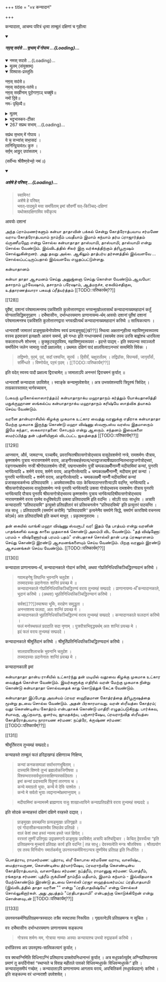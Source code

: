 +++
title = "०४ कन्यादानं"

+++

कन्यादाता, आचम्य पवित्रं धृत्वा ताम्बूलं दक्षिणां च गृहीत्वा

<div class="js_include" includetitle="false" newlevelforh1="5" unfilled url="/vedAH_yajuH/taittirIyam/sUtram/ApastambaH/gRhyam/paddhatiH/shrIvaiShNavaH/mantrAdi/namas_sadase_sabhAM_gopAya/">
<details open><summary><h5>नम॒स् सद॑से …स॒भाम् मे॑ गोपाय ...{Loading}...</h5></summary>
<div class="js_include" includetitle="false" newlevelforh1="5" unfilled="" url="/vedAH_yajuH/taittirIyam/sArasvata-vibhAgaH/saMhitA/yajuH/sarva-prastutiH/3/2/04_sphyAdyupasthAnamantrAH_vidhishcha/namas_sadase.md">
<details open><summary><h10>नमस् सदसे ...{Loading}...</h10></summary>
<details><summary>मूलम् (संयुक्तम्)</summary>

नम॒स्सद॑से॒ नम॒स्सद॑स॒स्पत॑ये॒ नम॒स्सखी॑नाम्पुरो॒गाणा॒ञ्चख्षु॑षे॒ नमो॑ दि॒वे नमᳶ॑ पृथि॒व्यै
</details>
<details open><summary>विश्वास-प्रस्तुतिः</summary>

नम॒स् सद॑से॥  
नम॒स् सद॑स॒स्-पत॑ये॥    
नम॒स् सखी॑नाम् पुरो॒गाणा॒ञ् चख्षु॑षे॥    
नमो॑ दि॒वे॥   
नमᳶ॑ पृथि॒व्यै॥
</details>
<details><summary>मूलम्</summary>

नम॒स्सद॑से  
नम॒स्सद॑स॒स्पत॑ये    
नम॒स्सखी॑नाम्पुरो॒गाणा॒ञ्चख्षु॑षे    
नमो॑ दि॒वे   
नमᳶ॑ पृथि॒व्यै
</details>
<details><summary>भट्टभास्कर-टीका</summary>

'ऐन्द्रं हि देवतया सदः' इति इन्द्रः सदसस्पतिः पालयिता तस्मै नमः । 'षष्ठयाः पतिपुत्र' इति सत्वम् । सखीनां समानख्यानानामृत्विजां पुरोगाणामग्रतो गन्तृणां प्रधानानां सर्वेषामपि चक्षुषे चक्षुसथानीयाय दर्शनहेतवे सवित्रे च नमः । गतमन्यत् ॥
</details>
</details>
</div>
<div class="js_include" includetitle="false" newlevelforh1="4" unfilled="" url="/vedAH_yajuH/taittirIyam/sArasvata-vibhAgaH/brAhmaNam/Rk/vishvAsa-prastutiH/1/2_gavAm-ayanAdi/1/267_sapratha_sabhAm.md">
<details open><summary><h9>267 सप्रथ सभाम् ...{Loading}...</h9></summary>

सप्र॑थ स॒भाम् मे॑ गोपाय ।  
ये च॒ सभ्या॑स् सभा॒सदः॑ ।  
तानि॑न्द्रि॒याव॑तᳵ कुरु ।  
सर्व॒म् आयु॒र् उपा॑सताम् ।
</details>
</div>

(सर्वे॑भ्यः श्रीवैष्ण॒वेभ्यो॒ नमः॑॥)

</details>
</div>
<div class="js_include" includetitle="false" newlevelforh1="5" unfilled url="/vedAH_yajuH/taittirIyam/sUtram/ApastambaH/gRhyam/paddhatiH/shrIvaiShNavaH/mantrAdi/asheShe_pariShat_svIkRtya.md">
<details open><summary><h5>अशेषे हे परिषत् ...{Loading}...</h5></summary>

> स्वामिनः!  
अशेषे हे परिषत्  
भवत्-पादमूले मया समर्पिताम् इमां सौवर्णीं यत्-किञ्चिद्-दक्षिणां  
यथोक्तदक्षिणामिव स्वीकृत्य  

</details>
</div>  

आवयोः दशानां

அந்த ப்ராம்மணர்களும் கன்யா தாதாவின் பக்கல் சென்று கோத்ரோத்பவாய சர்மணே வராய கோத்ரோத்பவாம் நாம்நீம் பவதீயாம் இமாம் கந்யாம் தர்ம ப்ராஜார்த்தம் வ்ருணீமஹே என்று சொல்ல கன்யாதாதா தாஸ்யாமி, தாஸ்யாமி, தாஸ்யாமி என்று சொல்ல வேண்டும். இவ்விடத்தில் சிலர் இரு வர்க்கத்திற்கும் த்ரிபூருஷம் சொல்லுகின்றனர். அது தவறு அல்ல. ஆகிலும் தாத்பர்ய தர்சனத்தில் இவ்வளவே ... சொல்லப்பட்டிருப்பதால் இவ்வளவே எழுதப்பட்டுள்ளது.

கன்யாதானம்

கன்யா தாதா ஆசமனம் செய்து அனுஜ்ஞை செய்து கொள்ள வேண்டும்.ஆவயோ: தசாநாம் பூர்வேஷாம், தசாநாம் பரேஷாம், ஆத்மநச்ச, ஏகவிம்சதிகுல, உத்தாரணத்வாரா பகவத் ப்ரீத்யர்த்தம் [[TODO::परिष्कार्यम्??]]

[[128]]

पूर्वेषां, दशानां परेषामात्मनश्च एकविंशति कुलोत्तारणद्वारा भगवन्मुखोल्लासार्थं कन्यादानाख्यमहादानं कर्तुं योग्यतासिद्धिमनुगृहाण । दर्भेष्वासीनः, दर्भान्धारयमाणः प्राणानायम्य-र्थम् आवयोः दशानां पूर्वेषां दशानां परेषामात्मनश्च एकविंशति कुलोत्तारणद्वारा भगवत्प्रीत्यर्थं कन्यादानाख्यमहादानं करिष्ये ॥ सात्विकत्यागः । 

धान्यराशौ जामातरं प्राङ्मुखत्वेनोपवेश्य स्वयं प्रत्यङ्मुख[[खं??]] स्थित्वा अक्षतान्गृहीत्वा महाविष्णुस्वरूपस्य वरस्य इदमासनं इत्यक्षतैः आसनं समर्प्य, इमे गन्धाः इति गन्धान्समर्प्य (स्वयमेव तस्य उरसि बाह्वोश्च धारयित्वा सकलाराधनैः शोभनम् । कुक्कुटवदुपविश्य, महाविष्णुस्वरूपवर - इदन्ते पाद्यम् - इति स्वपत्न्या स्वाञ्जलौ समर्पितेन जलेन जामातुः पादौ प्रक्षालयेत् । प्रथमतः दक्षिणं पादं क्षालयित्वाऽनन्तरं सव्यमिति विवेकः । 

> तद्विष्णोः, प॒र॒मं, प॒दं, सदॉ पश्यन्ति, सूरयॅः । दि॒वीवँ, चक्षुरातँतम् । तद्विप्रॉसः, विपन्यवॅः, जागृवाँसःँ, समिँन्धते । विष्णोर्यत्, पर॒मं प॒दम् । [[TODO::परिष्कार्यम्??]]

इति वदेत् स्वस्य पादौ प्रक्षाल्य द्विराचामेत् ॥ जामाताऽपि अनन्तरं द्विराचमनं कुर्यात् ॥

धान्यराशौ कन्यादाता उपविशेत् । स्वाङ्के कन्यामुपवेशयेत् । अत्र उभयवंशस्यापि त्रिपूरुषं त्रिर्वदेत् । तत्प्रकारस्तावत् भार्गवच्यावन,

(பகவந் முகோல்லாஸார்த்தம்) கன்யாதாநாக்ய மஹாதாநம் கர்த்தும் யோக்யதாஸித்தி மநுக்ருஹாண ஸங்கல்ப்ய கன்யாதாநாக்ய மஹாதாநம் கரிஷ்யே ஸாத்விக த்யாகம் செய்ய வேண்டும்.

வரனை தான்யராசியில் கிழக்கு முகமாக உட்கார வைத்து வரனுக்கு எதிராக கன்யாதாதா மேற்கு முகமாக இருந்து கொண்டு மஹா விஷ்ணு ஸ்வரூபஸ்ய வரஸ்ய இதமாஸநம் இமே கந்தா:, ஸகலாராதனை: சோபநம் என்று ஆஸநம். சந்தனம் இவைகளை ஸமர்ப்பித்து தன் பத்னியினால் விடப்பட்ட ஜலத்தைத் [[TODO::परिष्कार्यम्??]]

[[129]]

आप्नवान, और्व, जामदग्न्य, पञ्चार्षेय, प्रवरान्वितश्रीवत्सगोत्रोद्भवाय वासुदेवशर्मणो नप्त्रे, रामशर्मणः पौत्राय, कृष्णशर्मणः पुत्राय नारायणशर्मणे वराय, आङ्गीरसबार्हस्पत्य/भारद्वाजत्र्यार्षेयप्रवरान्वितभारद्वाजगोत्रोद्भवां, रङ्गनाथशर्मणः नप्त्रीं श्रीगोपालशर्मणः पौत्रीं, पद्मनाभशर्मणः पुत्रीं चम्पकलक्ष्मीँनाम्नीँ मदीयामिमां कन्यां, पुनरपि भार्गवेत्यादि + शर्मणे वराय, शर्मणे वराय, आङ्गीरसेत्यादि + चम्पकलक्ष्मीँनाम्नीँ, मदीयाम् इमां कन्यां । पुनरपि भार्गवेत्यादि + शर्मणे वराय, आङ्गीरसेत्यादि + चम्पकलक्ष्मीँ नाम्नीँ मदीयामिमां कन्यां प्रजासहत्वकर्मभ्यः प्रतिपादयामि । अयमेवास्मदीयः पाठः केचित्पाठान्तररीत्याऽपि वदन्ति, भार्गवेत्यादि + श्रीवत्सगोत्रोद्भवस्य वासुदेवशर्मणः नप्त्रे पुनरपि भार्गवेत्यादि उक्त्वा गोत्रोद्भवस्य रामशर्मणः पौत्राय पुनरपि भार्गवेत्यादि पौत्राय पुनरपि श्रीवत्सगोत्रोद्भवस्य कृष्णशर्मणः पुत्राय भार्गवेत्यादिश्रीवत्सगोत्रोद्भवाय नारायणशर्मणे वराय एवमेव वधूविषयेऽपि उक्त्वा प्रतिपादयामि इति वदन्ति । सोऽपि पाठः साधुरेव । अत्रापि कन्यादातरि “प्रतिपादयामि" इत्युक्ते प्रतिग्रहीतारं वरं प्रतिवचनत्वेन "प्रतिपादयिष्ये' इति प्रत्युत्तरं पाठयन्ति । तन्न साधु । प्रतिपादयामि (समर्पणं करोमि) “प्रतिपादयामि’’ इत्यनेनैव समर्पणे सिद्धे, समर्पणं कारयिष्ये वचनस्य कोऽर्थः) अतः प्रतिपादयिष्ये इति कथनं माभूत् । प्रकृतमनुसरामः । 

தன் கையில் வாங்கி மஹா விஷ்ணு ஸ்வரூப! வர! இதம் தே பாத்யம் என்று வரனின் பாதங்களில் வலது காலை முதலாகக் கொண்டு அலம்பி விட வேண்டும். "தத் விஷ்ணோ: பரமம் + விஷ்ணோர்யத் பரமம் பதம்" என்பதாகச் சொல்லி தான் பாத ப்ரக்ஷாளனம் செய்து கொண்டு இரண்டு ஆசமனங்களையும் செய்ய வேண்டும். பிறகு வரனும் இரண்டு ஆசமனங்கள் செய்ய வேண்டும். [[TODO::परिष्कार्यम्??]]

[[130]]

कन्यादाता प्राणानायम्य-र्थं, कन्यादानकाले गोदानं करिष्ये, अथवा गोप्रतिनिधियत्किञ्चिद्धिरण्यदानं करिष्ये । 

> गवामङ्गेषु तिष्ठन्ति भुवनानि चतुर्दश ।  
तस्मादस्याः प्रदानेनातः शान्तिं प्रयच्छ मे ॥  
कन्यादानकाले गोप्रतिनिधियत्किञ्चिद्धिरण्यं वराय तुभ्यमहं सम्प्रददे । प्राणानायम्य-र्थँ कन्यादानकाले, भूदानं करिष्ये । (अथवा) भूप्रतिनिधियत्किञ्चिद्धिरण्यानं करिष्ये । 

> सर्वश[[??]]स्याश्रया भूमिः, वराहेण समुद्धृता ।  
अनन्तशस्य फलदा, अतः शान्तिं प्रयच्छ मे ।  
कन्यादानकाले भूप्रतिनिधियत्किञ्चिद्धिरण्यं वराय तुभ्यमहं सम्प्रददे । कन्यादानकाले फलदानं करिष्ये ।  
फलं मनोस्थफलं प्रददाति सदा नृणाम् । पुत्रपौत्राभिवृद्ध्यर्थम् अतः शान्तिं प्रयच्छ मे ।  
इदं फलं वराय तुभ्यमहं सम्प्रददे ।

कन्यादानकाले श्रीमूर्तिदानं करिष्ये । श्रीमूर्तिप्रतिनिधियत्किञ्चिद्धिरण्यदानं करिष्ये ।

> सालग्रावशिलाचक्रे भुवनानि चतुर्दश ।  
तस्मादस्याः प्रदानेनातः शान्तिं प्रयच्छ मे । 

कन्यादानकाली इमां

கன்யாதாதா தான்ய ராசியில் உட்கார்ந்து தன் மடியில் வதூவை கிழக்கு முகமாக உட்கார வைத்துக் கொள்ள வேண்டும். இவர்களுக்கு எதிரில் வரன் மேற்கு முகமாக நின்று கொண்டு கன்யாதாதா சொல்வதைக் காது கொடுத்துக் கேட்க வேண்டும்.

கன்யாதாதா இப்போது அவச்யம் ப்ரவர ஸஹிதமான கோத்ரத்தை த்ரிபூருஷத்தை மூன்று தடவை சொல்ல வேண்டும். அதன் பிரகாரமாவது. வரன் ஸ்ரீவத்ஸ கோத்ரம்; வதூ கௌண்டின்ய கோத்ரம் என்பதாகக் கொண்டு மாதிரி எழுதப்படுகிறது. பார்க்கவ, ச்யாவந, ஆப்நவாந, ஒளர்வ, ஜாமதக்ந்ய, பஞ்சார்ஷேய, ப்ரவராந்வித ஸ்ரீவத்ஸ கோத்ரோத்பவாய நாராயண சர்மண: நப்த்ரே, க்ருஷ்ண சர்மண: [[TODO::परिष्कार्यम्??]]

[[131]]

श्रीमूर्तिवराय तुभ्यमहं सम्प्रददे॥

कन्याहस्ते ताम्बूलं फलं हरिद्राखण्डं दक्षिणाञ्च निक्षिप्य, 

> कन्यां कनकसम्पन्नां सर्वाभरणभूषिताम् ।  
दास्यामि विष्णवे तुभ्यं ब्रह्मलोकजिगीषया ॥  
विश्वम्भरास्सर्वभूतास्साक्षिण्यस्सर्वदेवताः ।  
इमां कन्यां प्रदास्यामि पितॄणां तारणाय च ।  
कन्ये ममाग्रतो भूयाः, कन्ये मे देविः पार्श्वतः ।  
कन्ये मे सर्वतो भूयाः त्वद्दानान्मोक्षमाप्नुयाम् ॥

> मदीयामिमां कन्यामस्मै ब्राह्मणाय यजुः शाखाध्यायिने कन्याप्रतिग्रहीत्रे वराय तुभ्यमहं सम्प्रददे ॥ 

इति सोदकं कन्याहस्तं दक्षिणं दक्षिणे वरहस्ते दद्यात् ।

>  प्राङ्मुखाः प्रयच्छन्ति प्रत्यङ्मुखाः प्रतिगृह्णते ॥  
एवं गोदासीकन्यकाश्चैव तिष्ठन्नेव प्रतिग्रहे ।  
वालं केशं तथा हस्तं न्यस्य हस्ते जलं क्षिपेत् ।  
वरस्तां तूष्णीं प्रतिगृह्य उद्वाहमण्टपे प्राङ्मुख उपविशेत् अत्रापि कश्चिद्विचार । केचित् दे॒वस्यँत्वा “इति प्रतिग्रहमन्त्र मुच्चार्य प्रतिग्रहः कार्य इति वदन्ति | तन्न साधु। देवस्यत्वेति मन्त्रः श्रौतविषयः । श्रौतप्रयोग एव तस्य विनियोगः स्मार्तकर्मसु उपनयनकर्मविनाऽन्यत्र तूष्णीमेव प्रतिग्रह इति निर्धारितः ।

பௌத்ராய, ராமசர்மண: புத்ராய, ஸ்ரீ கோபால சர்மணே வராய, வாஸிஷ்ட, மைத்ராவருண, கௌண்டின்ய த்ர்யார்ஷேய, ப்ரவராந்வித கௌண்டின்ய கோத்ரோத்பவாம், வாஸுதேவ சர்மண: நப்த்ரீம், ராமானுஜ சர்மண: பௌத்ரீம், ரங்கநாத சர்மண: புத்ரீம் ருக்மிணீ நாம்நீம் மதீயாம், இமாம் கந்யாம் - இவ்விதமாக மேற்கொண்டும் இரண்டு தடவை சொல்லி ப்ரஜா ஸஹத்வகர்மப்ய: ப்ரதிபாதயாமி (இவ்விடத்தில் தாதா வரனை "" என்று "ப்ரதிபாதயிஷ்யே" என்று சொல்லச் சொல்லுகிறார்கள். அது அபத்தம் "ப்ரதிபாதயாமி" என்பதற்கு கொடுக்கிறேன் என்று சொன்னவுடன் [[TODO::परिष्कार्यम्??]]

[[133]]

उपनयनकर्मणिप्रतिग्रहमन्त्रस्यादरः तत्रैव स्पष्टतया निरूपितः । गृह्यरत्नेऽपि प्रतिग्रहमन्त्रः न सूचितः ।

वरः दर्भेष्वासीनः दर्भान्धारयमाणः प्राणानायम्य सङ्कल्प्य 

> गोत्रस्य शर्मणः मम, गोत्राया नाम्याः अस्याः कन्यायाश्च उभयो रुद्वाहकर्म करिष्ये । 

दर्भान्निरस्य अप उपस्पृश्य-सात्विकत्यागं कुर्यात् ।

यत्र क्वचाग्निमिति विधिनाऽग्निं प्रतिष्ठाप्य प्राक्तोयनिधानान्तं कुर्यात् । अत्र मधुपर्कात्पूर्वम् अग्निप्रतिष्ठानस्य प्रमाणं तु कपर्दिनोक्तं “स्थाप्यते च विवाह महीतले पावको विधिवन्मधुपर्कः विधिवन्मधुपर्कः” इति । कन्यादातृसमीपं गच्छेत् । कन्यादाताऽपि प्राणानायम्य आगताय वराय, अपचितिकर्म (मधुपर्कप्रदानं) करिष्ये । इति सङ्कल्प्य वरं धान्यराशौ उपवेशयेत् ।